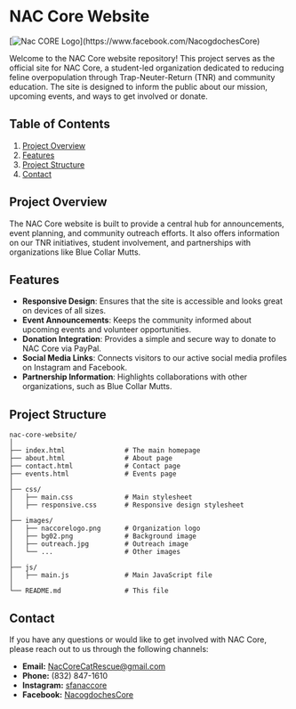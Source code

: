 # NAC Core Website

[![Nac CORE Logo]([https://img.itch.zone/aW1nLzE0NTcxNzg5LnBuZw==/original/bzids3.png](https://raw.githubusercontent.com/JacobUH/NAC-CORE-WEBSITE/main/images/naccorelogo.png))](https://www.facebook.com/NacogdochesCore)


Welcome to the NAC Core website repository! This project serves as the official site for NAC Core, a student-led organization dedicated to reducing feline overpopulation through Trap-Neuter-Return (TNR) and community education. The site is designed to inform the public about our mission, upcoming events, and ways to get involved or donate.

## Table of Contents

1. [Project Overview](#project-overview)
2. [Features](#features)
3. [Project Structure](#project-structure)
4. [Contact](#contact)

## Project Overview

The NAC Core website is built to provide a central hub for announcements, event planning, and community outreach efforts. It also offers information on our TNR initiatives, student involvement, and partnerships with organizations like Blue Collar Mutts.

## Features

- **Responsive Design**: Ensures that the site is accessible and looks great on devices of all sizes.
- **Event Announcements**: Keeps the community informed about upcoming events and volunteer opportunities.
- **Donation Integration**: Provides a simple and secure way to donate to NAC Core via PayPal.
- **Social Media Links**: Connects visitors to our active social media profiles on Instagram and Facebook.
- **Partnership Information**: Highlights collaborations with other organizations, such as Blue Collar Mutts.

## Project Structure

```
nac-core-website/
│
├── index.html               # The main homepage
├── about.html               # About page
├── contact.html             # Contact page
├── events.html              # Events page
│
├── css/
│   ├── main.css             # Main stylesheet
│   ├── responsive.css       # Responsive design stylesheet
│
├── images/
│   ├── naccorelogo.png      # Organization logo
│   ├── bg02.png             # Background image
│   ├── outreach.jpg         # Outreach image
│   └── ...                  # Other images
│
├── js/
│   ├── main.js              # Main JavaScript file
│
└── README.md                # This file
```

## Contact

If you have any questions or would like to get involved with NAC Core, please reach out to us through the following channels:

- **Email:** [NacCoreCatRescue@gmail.com](mailto:NacCoreCatRescue@gmail.com)
- **Phone:** (832) 847-1610
- **Instagram:** [sfanaccore](https://www.instagram.com/sfanaccore/)
- **Facebook:** [NacogdochesCore](https://www.facebook.com/NacogdochesCore)

